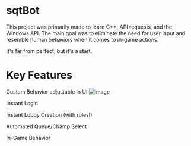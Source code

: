 # sqtBot
This project was primarily made to learn C++, API requests, and the Windows API. The main goal was to eliminate the need for user input and resemble human behaviors when it comes to in-game actions. 

It's far from perfect, but it's a start.

# Key Features
Custom Behavior adjustable in UI
![image](https://user-images.githubusercontent.com/117426200/212136021-7f43de2d-e64a-443a-97e7-a7641df8daa0.png)

Instant Login

Instant Lobby Creation (with roles!)

Automated Queue/Champ Select

In-Game Behavior
